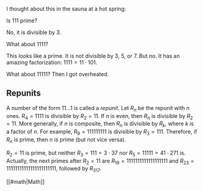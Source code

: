 I thought about this in the sauna at a hot spring:

Is 111 prime?

No, it is divisible by 3.

What about 1111?

This looks like a prime. It is not divisible by 3, 5, or 7. But no. It has an amazing factorization: $1111 = 11 \cdot 101.$

What about 11111? Then I got overheated.

## Repunits

A number of the form 11...1 is called a _repunit_. Let $R_n$ be the repunit with $n$ ones. $R_4 = 1111$ is divisible by $R_2 = 11.$ If $n$ is even, then $R_n$ is divisible by $R_2 = 11.$ More generally, if $n$ is composite, then $R_n$ is divisible by $R_k,$ where $k$ is a factor of $n.$ For example, $R_9 = 111111111$ is divisible by $R_3 = 111.$ Therefore, if $R_n$ is prime, then $n$ is prime (but not vice versa).

$R_2 = 11$ is prime, but neither $R_3 = 111 = 3 \cdot 37$ nor $R_5 = 11111 = 41 \cdot 271$ is. Actually, the next primes after $R_2 = 11$ are $R_{19} = 1111111111111111111$ and $R_{23} = 11111111111111111111111,$ followed by $R_{317}.$

[[#math|Math]]
